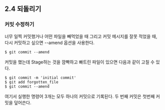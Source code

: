 
## 2.4 되돌리기

### 커밋 수정하기

너무 일찍 커밋했거나 어떤 파일을 빼먹었을 때 그리고 커밋 메시지를 잘못 적었을 때, 다시 커밋하고 싶으면 --amend 옵션을 사용한다.

```
$ git commit --amend
```

커밋을 했는데 Stage하는 것을 깜빡하고 빠트린 파일이 있으면 다음과 같이 고칠 수 있다.

```
$ git commit -m 'initial commit'
$ git add forgotten_file
$ git commit --amend
```

여기서 실행한 명령어 3개는 모두 하나의 커밋으로 기록된다. 두 번째 커밋은 첫번째 커밋을 덮어쓴다.



